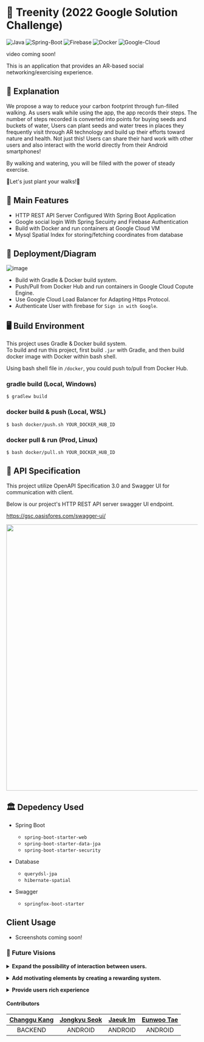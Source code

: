 
# 🌲 Treenity (2022 Google Solution Challenge)

![Java](https://img.shields.io/badge/Java-007396?style=flat-square&logo=Java&logoColor=white)
![Spring-Boot](https://img.shields.io/badge/Spring_Boot-6DB33F?style=flat-square&logo=Spring-Boot&logoColor=white)
![Firebase](https://img.shields.io/badge/Firebase-FFCC00?style=flat-square&logo=Firebase&logoColor=white&textCol...)
![Docker](https://img.shields.io/badge/Docker-2496ED?style=flat-square&logo=Docker&logoColor=white)
![Google-Cloud](https://img.shields.io/badge/Google_Cloud-4285F4?style=flat-square&logo=Google-Cloud&logoColor=white)

video coming soon!

This is an application that provides an AR-based social networking/exercising experience.

## 📖 Explanation

 We propose a way to reduce your carbon footprint through fun-filled walking.
As users walk while using the app, the app records their steps.
The number of steps recorded is converted into points for buying seeds and buckets of water,
Users can plant seeds and water trees in places they frequently visit through AR technology and build up their efforts toward nature and health.
Not just this! Users can share their hard work with other users and also interact with the world directly from their Android smartphones!

By walking and watering, you will be filled with the power of steady exercise.

👣Let's just plant your walks!👣


## 💎 Main Features

- HTTP REST API Server Configured With Spring Boot Application
- Google social login With Spring Secuirty and Firebase Authentication
- Build with Docker and run containers at Google Cloud VM
- Mysql Spatial Index for storing/fetching coordinates from database


## 📐 Deployment/Diagram

![image](https://user-images.githubusercontent.com/50660684/160948402-a88b532a-0075-4532-8865-aa731c4a8f00.png)


- Build with Gradle & Docker build system.
- Push/Pull from Docker Hub and run containers in Google Cloud Copute Engine.  
- Use Google Cloud Load Balancer for Adapting Https Protocol.
- Authenticate User with firebase for `Sign in with Google`.


## 🖥️ Build Environment

This project uses Gradle & Docker build system.  
To build and run this project, first build `.jar` with Gradle, and then build docker image with Docker within bash shell.

Using bash shell file in `/docker`, you could push to/pull from Docker Hub.

### gradle build (Local, Windows)

```shell
$ gradlew build
```

### docker build & push (Local, WSL)

```shell
$ bash docker/push.sh YOUR_DOCKER_HUB_ID
```

### docker pull & run (Prod, Linux)

```shell
$ bash docker/pull.sh YOUR_DOCKER_HUB_ID
```

## 📃 API Specification

This project utilize OpenAPI Specification 3.0 and Swagger UI for communication with client.

Below is our project's HTTP REST API server swagger UI endpoint.

<https://gsc.oasisfores.com/swagger-ui/>

<img src="https://user-images.githubusercontent.com/50660684/160949553-e29c1c25-013c-449d-b7be-f8d99de3e39f.png" width=700 />

## 🏛️ Depedency Used

- Spring Boot
  - `spring-boot-starter-web`
  - `spring-boot-starter-data-jpa`
  - `spring-boot-starter-security`

- Database
  - `querydsl-jpa`
  - `hibernate-spatial`

- Swagger
  - `springfox-boot-starter`

## Client Usage

- Screenshots coming soon!

### 🔭 Future Visions

**<details><summary>Expand the possibility of interaction between users.</summary>** Even though society is one of the main components of our project, related features are currently reduced than initially thought. In the next step, interactions between users will take place with trees in between as they are now. For example, we can add features like users picking fruits from another user’s tree, or cutting another user’s tree. And if the obtained item could configure the tree to grow again from the item, not only the interaction but also the completeness of the app will increase.</details>

**<details><summary>Add motivating elements by creating a rewarding system.</summary>** Currently, points that users could get from the number of steps and trees that could be purchased with points are the only ways to motivate users to walk. Suppose that we have added an achievement system that gives rewards to users when they find new kinds of trees and fruits. Users will try to discover more trees for rewards, and this could be another motivation for them to walk more. The more users walk, the fewer carbon emissions will occur than using transportation. Additionally, the quality of individual health and the overall health of society will be improved.</details>

**<details><summary> Provide users rich experience</summary>** With a variety of types of seeds such as flowers or crops. It could make users’ experience richer when planting plants.</details>

#### Contributors

[Changgu Kang](https://github.com/rxdcxdrnine)|[Jongkyu Seok](https://github.com/SHEELE41)|[Jaeuk Im](https://github.com/iju1633)|[Eunwoo Tae](https://github.com/kstew16)
|:---:|:---:|:---:|:---:|
BACKEND|ANDROID|ANDROID|ANDROID|
